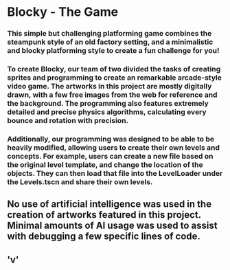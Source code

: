 # Blocky - The Game

### This simple but challenging platforming game combines the steampunk style of an old factory setting, and a minimalistic and blocky platforming style to create a fun challenge for you!

### To create Blocky, our team of two divided the tasks of creating sprites and programming to create an remarkable arcade-style video game. The artworks in this project are mostly digitally drawn, with a few free images from the web for reference and the background. The programming also features extremely detailed and precise physics algorithms, calculating every bounce and rotation with precision. 
### Additionally, our programming was designed to be able to be heavily modified, allowing users to create their own levels and concepts. For example, users can create a new file based on the original level template, and change the location of the objects. They can then load that file into the LevelLoader under the Levels.tscn and share their own levels. 
## No use of artificial intelligence was used in the creation of artworks featured in this project. Minimal amounts of AI usage was used to assist with debugging a few specific lines of code. 
## 'v'
